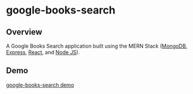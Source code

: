 # google-books-search

## Overview
A Google Books Search application built using the MERN Stack ([MongoDB](https://reactjs.org/), [Express](https://reactjs.org/), [React](https://reactjs.org/), and [Node JS](https://reactjs.org/)).

## Demo
[google-books-search demo](https://my-google-search-app.herokuapp.com/)
